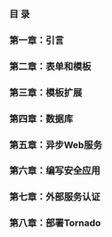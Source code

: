 ### 目 录
### 第一章：引言
### 第二章：表单和模板
### 第三章：模板扩展
### 第四章：数据库
### 第五章：异步Web服务
### 第六章：编写安全应用
### 第七章：外部服务认证
### 第八章：部署Tornado
